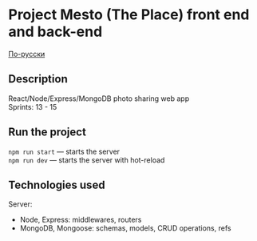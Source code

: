 # Project Mesto (The Place) front end and back-end

[По-русски](./README-RU.md)

## Description

React/Node/Express/MongoDB photo sharing web app\
Sprints: 13 - 15

## Run the project

`npm run start` — starts the server   
`npm run dev` — starts the server with hot-reload

## Technologies used

Server:
- Node, Express: middlewares, routers 
- MongoDB, Mongoose: schemas, models, CRUD operations, refs
